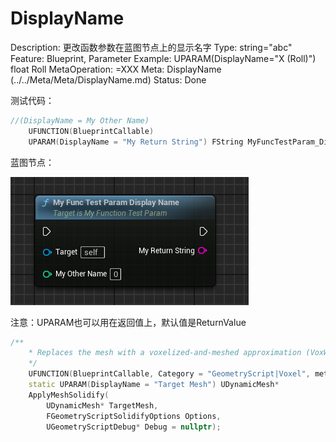 # DisplayName

Description: 更改函数参数在蓝图节点上的显示名字
Type: string="abc"
Feature: Blueprint, Parameter
Example: UPARAM(DisplayName="X (Roll)") float Roll
MetaOperation: =XXX
Meta: DisplayName (../../Meta/Meta/DisplayName.md)
Status: Done

测试代码：

```cpp
//(DisplayName = My Other Name)
	UFUNCTION(BlueprintCallable)
	UPARAM(DisplayName = "My Return String") FString MyFuncTestParam_DisplayName(UPARAM(DisplayName = "My Other Name") int value);
```

蓝图节点：

![Untitled](DisplayName/Untitled.png)

注意：UPARAM也可以用在返回值上，默认值是ReturnValue

```cpp
/**
	* Replaces the mesh with a voxelized-and-meshed approximation (VoxWrap operation).
	*/
	UFUNCTION(BlueprintCallable, Category = "GeometryScript|Voxel", meta=(ScriptMethod))
	static UPARAM(DisplayName = "Target Mesh") UDynamicMesh*
	ApplyMeshSolidify(
		UDynamicMesh* TargetMesh,
		FGeometryScriptSolidifyOptions Options,
		UGeometryScriptDebug* Debug = nullptr);
```